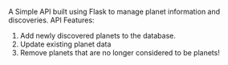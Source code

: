 A Simple API built using Flask to manage planet information and discoveries.
API Features:
1. Add newly discovered planets to the database.
2. Update existing planet data
3. Remove planets that are no longer considered to be planets!
